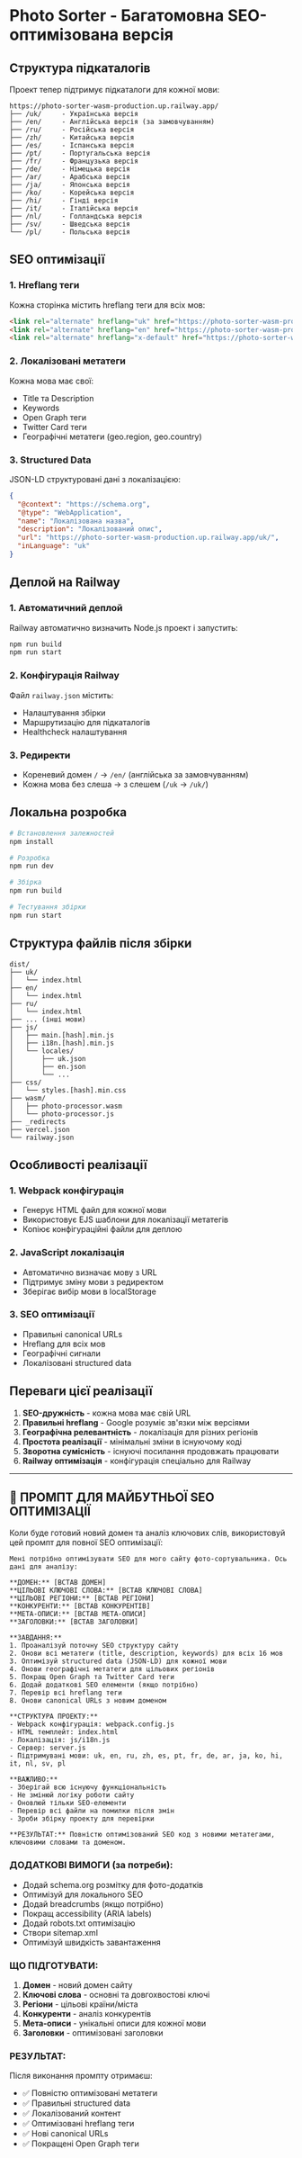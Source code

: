 # Photo Sorter - Багатомовна SEO-оптимізована версія

## Структура підкаталогів

Проект тепер підтримує підкаталоги для кожної мови:

```
https://photo-sorter-wasm-production.up.railway.app/
├── /uk/     - Українська версія
├── /en/     - Англійська версія (за замовчуванням)
├── /ru/     - Російська версія
├── /zh/     - Китайська версія
├── /es/     - Іспанська версія
├── /pt/     - Португальська версія
├── /fr/     - Французька версія
├── /de/     - Німецька версія
├── /ar/     - Арабська версія
├── /ja/     - Японська версія
├── /ko/     - Корейська версія
├── /hi/     - Гінді версія
├── /it/     - Італійська версія
├── /nl/     - Голландська версія
├── /sv/     - Шведська версія
└── /pl/     - Польська версія
```

## SEO оптимізації

### 1. Hreflang теги
Кожна сторінка містить hreflang теги для всіх мов:
```html
<link rel="alternate" hreflang="uk" href="https://photo-sorter-wasm-production.up.railway.app/uk/">
<link rel="alternate" hreflang="en" href="https://photo-sorter-wasm-production.up.railway.app/en/">
<link rel="alternate" hreflang="x-default" href="https://photo-sorter-wasm-production.up.railway.app/en/">
```

### 2. Локалізовані метатеги
Кожна мова має свої:
- Title та Description
- Keywords
- Open Graph теги
- Twitter Card теги
- Географічні метатеги (geo.region, geo.country)

### 3. Structured Data
JSON-LD структуровані дані з локалізацією:
```json
{
  "@context": "https://schema.org",
  "@type": "WebApplication",
  "name": "Локалізована назва",
  "description": "Локалізований опис",
  "url": "https://photo-sorter-wasm-production.up.railway.app/uk/",
  "inLanguage": "uk"
}
```

## Деплой на Railway

### 1. Автоматичний деплой
Railway автоматично визначить Node.js проект і запустить:
```bash
npm run build
npm run start
```

### 2. Конфігурація Railway
Файл `railway.json` містить:
- Налаштування збірки
- Маршрутизацію для підкаталогів
- Healthcheck налаштування

### 3. Редиректи
- Кореневий домен `/` → `/en/` (англійська за замовчуванням)
- Кожна мова без слеша → з слешем (`/uk` → `/uk/`)

## Локальна розробка

```bash
# Встановлення залежностей
npm install

# Розробка
npm run dev

# Збірка
npm run build

# Тестування збірки
npm run start
```

## Структура файлів після збірки

```
dist/
├── uk/
│   └── index.html
├── en/
│   └── index.html
├── ru/
│   └── index.html
├── ... (інші мови)
├── js/
│   ├── main.[hash].min.js
│   ├── i18n.[hash].min.js
│   └── locales/
│       ├── uk.json
│       ├── en.json
│       └── ...
├── css/
│   └── styles.[hash].min.css
├── wasm/
│   ├── photo-processor.wasm
│   └── photo-processor.js
├── _redirects
├── vercel.json
└── railway.json
```

## Особливості реалізації

### 1. Webpack конфігурація
- Генерує HTML файл для кожної мови
- Використовує EJS шаблони для локалізації метатегів
- Копіює конфігураційні файли для деплою

### 2. JavaScript локалізація
- Автоматично визначає мову з URL
- Підтримує зміну мови з редиректом
- Зберігає вибір мови в localStorage

### 3. SEO оптимізації
- Правильні canonical URLs
- Hreflang для всіх мов
- Географічні сигнали
- Локалізовані structured data

## Переваги цієї реалізації

1. **SEO-дружність** - кожна мова має свій URL
2. **Правильні hreflang** - Google розуміє зв'язки між версіями
3. **Географічна релевантність** - локалізація для різних регіонів
4. **Простота реалізації** - мінімальні зміни в існуючому коді
5. **Зворотна сумісність** - існуючі посилання продовжать працювати
6. **Railway оптимізація** - конфігурація спеціально для Railway

---

## 🎯 **ПРОМПТ ДЛЯ МАЙБУТНЬОЇ SEO ОПТИМІЗАЦІЇ**

Коли буде готовий новий домен та аналіз ключових слів, використовуй цей промпт для повної SEO оптимізації:

```
Мені потрібно оптимізувати SEO для мого сайту фото-сортувальника. Ось дані для аналізу:

**ДОМЕН:** [ВСТАВ ДОМЕН]
**ЦІЛЬОВІ КЛЮЧОВІ СЛОВА:** [ВСТАВ КЛЮЧОВІ СЛОВА]
**ЦІЛЬОВІ РЕГІОНИ:** [ВСТАВ РЕГІОНИ]
**КОНКУРЕНТИ:** [ВСТАВ КОНКУРЕНТІВ]
**МЕТА-ОПИСИ:** [ВСТАВ МЕТА-ОПИСИ]
**ЗАГОЛОВКИ:** [ВСТАВ ЗАГОЛОВКИ]

**ЗАВДАННЯ:**
1. Проаналізуй поточну SEO структуру сайту
2. Онови всі метатеги (title, description, keywords) для всіх 16 мов
3. Оптимізуй structured data (JSON-LD) для кожної мови
4. Онови географічні метатеги для цільових регіонів
5. Покращ Open Graph та Twitter Card теги
6. Додай додаткові SEO елементи (якщо потрібно)
7. Перевір всі hreflang теги
8. Онови canonical URLs з новим доменом

**СТРУКТУРА ПРОЕКТУ:**
- Webpack конфігурація: webpack.config.js
- HTML темплейт: index.html  
- Локалізація: js/i18n.js
- Сервер: server.js
- Підтримувані мови: uk, en, ru, zh, es, pt, fr, de, ar, ja, ko, hi, it, nl, sv, pl

**ВАЖЛИВО:** 
- Зберігай всю існуючу функціональність
- Не змінюй логіку роботи сайту
- Оновлюй тільки SEO-елементи
- Перевір всі файли на помилки після змін
- Зроби збірку проекту для перевірки

**РЕЗУЛЬТАТ:** Повністю оптимізований SEO код з новими метатегами, ключовими словами та доменом.
```

### **ДОДАТКОВІ ВИМОГИ (за потреби):**
- Додай schema.org розмітку для фото-додатків
- Оптимізуй для локального SEO
- Додай breadcrumbs (якщо потрібно)
- Покращ accessibility (ARIA labels)
- Додай robots.txt оптимізацію
- Створи sitemap.xml
- Оптимізуй швидкість завантаження

### **ЩО ПІДГОТУВАТИ:**
1. **Домен** - новий домен сайту
2. **Ключові слова** - основні та довгохвостові ключі
3. **Регіони** - цільові країни/міста
4. **Конкуренти** - аналіз конкурентів
5. **Мета-описи** - унікальні описи для кожної мови
6. **Заголовки** - оптимізовані заголовки

### **РЕЗУЛЬТАТ:**
Після виконання промпту отримаєш:
- ✅ Повністю оптимізовані метатеги
- ✅ Правильні structured data
- ✅ Локалізований контент
- ✅ Оптимізовані hreflang теги
- ✅ Нові canonical URLs
- ✅ Покращені Open Graph теги
